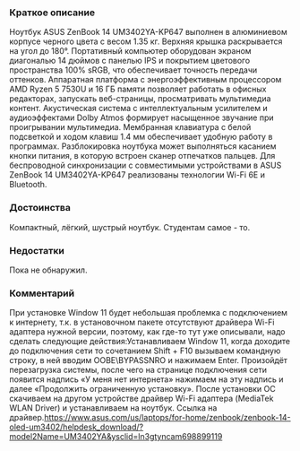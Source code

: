 ### **Краткое описание**
Ноутбук ASUS ZenBook 14 UM3402YA-KP647 выполнен в алюминиевом корпусе черного цвета с весом 1.35 кг. Верхняя крышка раскрывается на угол до 180°. Портативный компьютер оборудован экраном диагональю 14 дюймов с панелью IPS и покрытием цветового пространства 100% sRGB, что обеспечивает точность передачи оттенков. Аппаратная платформа с энергоэффективным процессором AMD Ryzen 5 7530U и 16 ГБ памяти позволяет работать в офисных редакторах, запускать веб-страницы, просматривать мультимедиа контент.  Акустическая система с интеллектуальным усилителем и аудиоэффектами Dolby Atmos формирует насыщенное звучание при проигрывании мультимедиа. Мембранная клавиатура с белой подсветкой и ходом клавиш 1.4 мм обеспечивает удобную работу в программах. Разблокировка ноутбука может выполняться касанием кнопки питания, в которую встроен сканер отпечатков пальцев. Для беспроводной синхронизации с совместимыми устройствами в ASUS ZenBook 14 UM3402YA-KP647 реализованы технологии Wi-Fi 6E и Bluetooth.

### **Достоинства**
Компактный, лёгкий, шустрый ноутбук. Студентам самое - то.

### **Недостатки**
Пока не обнаружил.

### **Комментарий**
При установке Window 11 будет небольшая проблемка с подключением к интернету, т.к. в установочном пакете отсутствуют драйвера Wi-Fi адаптера нужной версии, поэтому, как где-то тут уже описывали, надо сделать следующие действия:Устанавливаем Window 11, когда доходите до подключения сети то сочетанием Shift + F10 вызываем командную строку, в ней вводим OOBE\BYPASSNRO и нажимаем Enter. Произойдёт перезагрузка системы, после чего на странице подключения сети появится надпись «У меня нет интернета» нажимаем на эту надпись и далее «Продолжить ограниченную установку». После установки ОС скачиваем на другом устройстве драйвер Wi-Fi адаптера (MediaTek WLAN Driver) и устанавливаем на ноутбук. Ссылка на драйвер.https://www.asus.com/us/laptops/for-home/zenbook/zenbook-14-oled-um3402/helpdesk_download/?model2Name=UM3402YA&ysclid=ln3gtyncam698899119
